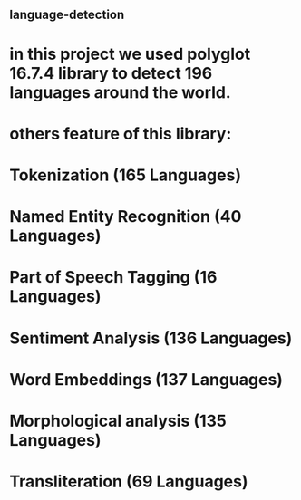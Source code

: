 ## language-detection 
# in this project we used polyglot 16.7.4 library to detect 196 languages around the world.
# others feature of this library:
# Tokenization (165 Languages)
# Named Entity Recognition (40 Languages)
# Part of Speech Tagging (16 Languages)
# Sentiment Analysis (136 Languages)
# Word Embeddings (137 Languages)
# Morphological analysis (135 Languages)
# Transliteration (69 Languages) 